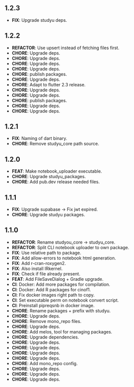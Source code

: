 ## 1.2.3

 - **FIX**: Upgrade studyu deps.

## 1.2.2

 - **REFACTOR**: Use upsert instead of fetching files first.
 - **CHORE**: Upgrade deps.
 - **CHORE**: Upgrade deps.
 - **CHORE**: Upgrade deps.
 - **CHORE**: Upgrade deps.
 - **CHORE**: publish packages.
 - **CHORE**: Upgrade deps.
 - **CHORE**: Adapt to flutter 2.3 release.
 - **CHORE**: Upgrade deps.
 - **CHORE**: Upgrade deps.
 - **CHORE**: publish packages.
 - **CHORE**: Upgrade deps.
 - **CHORE**: Upgrade deps.

## 1.2.1

 - **FIX**: Naming of dart binary.
 - **CHORE**: Remove studyu_core path source.

## 1.2.0

 - **FEAT**: Make notebook_uploader executable.
 - **CHORE**: Upgrade studyu_packages.
 - **CHORE**: Add pub.dev release needed files.

## 1.1.1

 - **FIX**: Upgrade supabase -> Fix jwt expired.
 - **CHORE**: Upgrade studyu packages.

## 1.1.0

 - **REFACTOR**: Rename studyou_core -> studyu_core.
 - **REFACTOR**: Split CLI notebook uploader to own package.
 - **FIX**: Use relative path to package.
 - **FIX**: Add allow-errors to notebook html generation.
 - **FIX**: Add r-cran-roxygen2.
 - **FIX**: Also install IRkernel.
 - **FIX**: Check if file already present.
 - **FEAT**: Add FileSaveDialog + Gradle upgrade.
 - **CI**: Docker: Add more packages for compilation.
 - **CI**: Docker: Add R packages for cinof1.
 - **CI**: Fix docker images right path to copy.
 - **CI**: Set executable perm on notebook convert script.
 - **CI**: Preinstall pipreqsnb in docker image.
 - **CHORE**: Rename packages + prefix with studyu.
 - **CHORE**: Upgrade deps.
 - **CHORE**: Remove mono_repo files.
 - **CHORE**: Upgrade deps.
 - **CHORE**: Add melos, tool for managing packages.
 - **CHORE**: Upgrade dependencies.
 - **CHORE**: Upgrade deps.
 - **CHORE**: Upgrade deps.
 - **CHORE**: Upgrade deps.
 - **CHORE**: Upgrade deps.
 - **CHORE**: Add mono_repo config.
 - **CHORE**: Upgrade deps.
 - **CHORE**: Upgrade deps.
 - **CHORE**: Upgrade deps.

